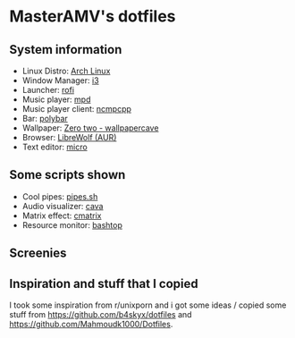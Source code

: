 # MasterAMV's dotfiles

## System information

* Linux Distro: [Arch Linux](https://www.archlinux.org/)
* Window Manager: [i3](https://i3wm.org/)
* Launcher: [rofi](https://github.com/davatorium/rofi)
* Music player: [mpd](https://www.musicpd.org/)
* Music player client: [ncmpcpp](https://github.com/ncmpcpp/ncmpcpp)
* Bar: [polybar](https://github.com/polybar/polybar)
* Wallpaper: [Zero two - wallpapercave](https://wallpapercave.com/w/wp3025580)
* Browser: [LibreWolf (AUR)](https://aur.archlinux.org/packages/librewolf/)
* Text editor: [micro](https://github.com/zyedidia/micro)

## Some scripts shown

* Cool pipes: [pipes.sh](https://github.com/pipeseroni/pipes.sh)
* Audio visualizer: [cava](https://github.com/karlstav/cava)
* Matrix effect: [cmatrix](https://github.com/abishekvashok/cmatrix)
* Resource monitor: [bashtop](https://github.com/aristocratos/bashtop)

## Screenies

## Inspiration and stuff that I copied

I took some inspiration from r/unixporn and i got some ideas / copied some stuff from https://github.com/b4skyx/dotfiles and https://github.com/Mahmoudk1000/Dotfiles.
